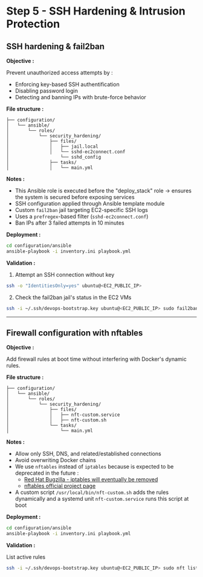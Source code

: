 # Step 5 - SSH Hardening & Intrusion Protection

## SSH hardening & fail2ban

**Objective :**

Prevent unauthorized access attempts by :

- Enforcing key-based SSH authentification
- Disabling password login
- Detecting and banning IPs with brute-force behavior

**File structure :**

```
├── configuration/
│   └── ansible/
│       └── roles/
│           └── security_hardening/
│               ├── files/
│               │   ├── jail.local
│               │   └── sshd-ec2connect.conf
│                   └── sshd_config
│               ├── tasks/
│               │   └── main.yml
```

**Notes :**

- This Ansible role is executed before the "deploy_stack" role → ensures the system is secured before exposing services
- SSH configuration applied through Ansible template module
- Custom `fail2ban` jail targeting EC2-specific SSH logs
- Uses a `prefregex`-based filter (`sshd-ec2connect.conf`)
- Ban IPs after 3 failed attempts in 10 minutes

**Deployment :**

```bash
cd configuration/ansible
ansible-playbook -i inventory.ini playbook.yml
```

**Validation :**

1. Attempt an SSH connection without key

```bash
ssh -o "IdentitiesOnly=yes" ubuntu@<EC2_PUBLIC_IP>
```

2. Check the fail2ban jail's status in the EC2 VMs

```bash
ssh -i ~/.ssh/devops-bootstrap.key ubuntu@<EC2_PUBLIC_IP> sudo fail2ban-client status sshd-ec2connect
```

***

## Firewall configuration with nftables

**Objective :**

Add firewall rules at boot time without interfering with Docker's dynamic rules.

**File structure :**

```
├── configuration/
│   └── ansible/
│       └── roles/
│           └── security_hardening/
│               ├── files/
│               │   ├── nft-custom.service
│               │   ├── nft-custom.sh
│               └── tasks/
│                   └── main.yml
```

**Notes :**

- Allow only SSH, DNS, and related/established connections
- Avoid overwriting Docker chains
- We use `nftables` instead of `iptables` because is expected to be deprecated in the future :
	- [Red Hat Bugzilla - iptables will eventually be removed](https://bugzilla.redhat.com/show_bug.cgi?id=1873474#c4)
	- [nftables official project page](https://netfilter.org/projects/nftables/index.html)
- A custom script `/usr/local/bin/nft-custom.sh` adds the rules dynamically and a systemd unit `nft-custom.service` runs this script at boot

**Deployment :**

```bash
cd configuration/ansible
ansible-playbook -i inventory.ini playbook.yml
```

**Validation :**

List active rules

```bash
ssh -i ~/.ssh/devops-bootstrap.key ubuntu@<EC2_PUBLIC_IP> sudo nft list ruleset
```

